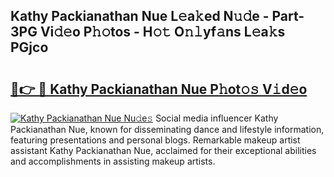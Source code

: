 ## Kathy Packianathan Nue L𝚎a𝚔ed N𝚞𝚍e - Part-3PG Vi𝚍𝚎o P𝚑𝚘tos - H𝚘𝚝 O𝚗𝚕yf𝚊ns L𝚎a𝚔s PGjco

# <h2><a href="http://kfccmu.oniu.top/?m=Kathy+Packianathan+Nue">🔗👉 🔴 Kathy Packianathan Nue P𝚑ot𝚘𝚜 V𝚒d𝚎o</a></h2>

[![Kathy Packianathan Nue Nu𝚍e𝚜](https://i.imgur.com/0qMVB7G.gif)](http://kfccmu.oniu.top/?m=Kathy+Packianathan+Nue)
Social media influencer Kathy Packianathan Nue, known for disseminating dance and lifestyle information, featuring presentations and personal blogs. Remarkable makeup artist assistant Kathy Packianathan Nue, acclaimed for their exceptional abilities and accomplishments in assisting makeup artists.  
